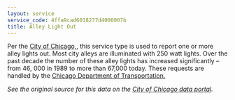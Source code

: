 ```yaml
---
layout: service
service_code: 4ffa9cad6018277d4000007b
title: Alley Light Out
---
```


Per the [City of Chicago,](https://data.cityofchicago.org/Service-Requests/311-Service-Requests-Alley-Lights-Out/t28b-ys7j), this service type is used to report one or more alley lights out. Most city alleys are illuminated with 250 watt lights. Over the past decade the number of these alley lights has increased significantly – from 46, 000 in 1989 to more than 67,000 today. These requests are handled by the [Chicago Department of Transportation.](http://www.cityofchicago.org/city/en/depts/cdot.html)

_See the original source for this data on the [City of Chicago data portal](https://data.cityofchicago.org/Service-Requests/311-Service-Requests-Alley-Lights-Out/t28b-ys7j)._
